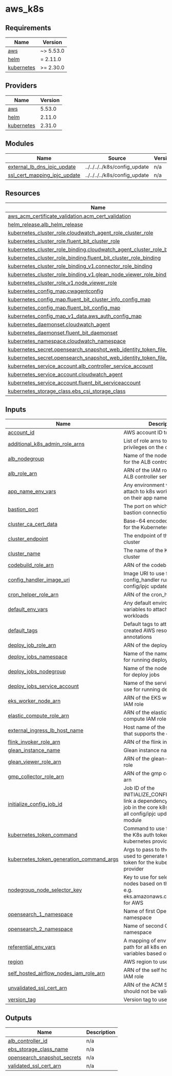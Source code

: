 # aws_k8s

<!-- BEGINNING OF PRE-COMMIT-TERRAFORM DOCS HOOK -->
## Requirements

| Name | Version |
|------|---------|
| <a name="requirement_aws"></a> [aws](#requirement\_aws) | ~> 5.53.0 |
| <a name="requirement_helm"></a> [helm](#requirement\_helm) | = 2.11.0 |
| <a name="requirement_kubernetes"></a> [kubernetes](#requirement\_kubernetes) | >= 2.30.0 |

## Providers

| Name | Version |
|------|---------|
| <a name="provider_aws"></a> [aws](#provider\_aws) | 5.53.0 |
| <a name="provider_helm"></a> [helm](#provider\_helm) | 2.11.0 |
| <a name="provider_kubernetes"></a> [kubernetes](#provider\_kubernetes) | 2.31.0 |

## Modules

| Name | Source | Version |
|------|--------|---------|
| <a name="module_external_lb_dns_ipjc_update"></a> [external\_lb\_dns\_ipjc\_update](#module\_external\_lb\_dns\_ipjc\_update) | ../../../../k8s/config_update | n/a |
| <a name="module_ssl_cert_mapping_ipjc_update"></a> [ssl\_cert\_mapping\_ipjc\_update](#module\_ssl\_cert\_mapping\_ipjc\_update) | ../../../../k8s/config_update | n/a |

## Resources

| Name | Type |
|------|------|
| [aws_acm_certificate_validation.acm_cert_validation](https://registry.terraform.io/providers/hashicorp/aws/latest/docs/resources/acm_certificate_validation) | resource |
| [helm_release.alb_helm_release](https://registry.terraform.io/providers/hashicorp/helm/2.11.0/docs/resources/release) | resource |
| [kubernetes_cluster_role.cloudwatch_agent_role_cluster_role](https://registry.terraform.io/providers/hashicorp/kubernetes/latest/docs/resources/cluster_role) | resource |
| [kubernetes_cluster_role.fluent_bit_cluster_role](https://registry.terraform.io/providers/hashicorp/kubernetes/latest/docs/resources/cluster_role) | resource |
| [kubernetes_cluster_role_binding.cloudwatch_agent_cluster_role_binding](https://registry.terraform.io/providers/hashicorp/kubernetes/latest/docs/resources/cluster_role_binding) | resource |
| [kubernetes_cluster_role_binding.fluent_bit_cluster_role_binding](https://registry.terraform.io/providers/hashicorp/kubernetes/latest/docs/resources/cluster_role_binding) | resource |
| [kubernetes_cluster_role_binding_v1.connector_role_binding](https://registry.terraform.io/providers/hashicorp/kubernetes/latest/docs/resources/cluster_role_binding_v1) | resource |
| [kubernetes_cluster_role_binding_v1.glean_node_viewer_role_binding](https://registry.terraform.io/providers/hashicorp/kubernetes/latest/docs/resources/cluster_role_binding_v1) | resource |
| [kubernetes_cluster_role_v1.node_viewer_role](https://registry.terraform.io/providers/hashicorp/kubernetes/latest/docs/resources/cluster_role_v1) | resource |
| [kubernetes_config_map.cwagentconfig](https://registry.terraform.io/providers/hashicorp/kubernetes/latest/docs/resources/config_map) | resource |
| [kubernetes_config_map.fluent_bit_cluster_info_config_map](https://registry.terraform.io/providers/hashicorp/kubernetes/latest/docs/resources/config_map) | resource |
| [kubernetes_config_map.fluent_bit_config_map](https://registry.terraform.io/providers/hashicorp/kubernetes/latest/docs/resources/config_map) | resource |
| [kubernetes_config_map_v1_data.aws_auth_config_map](https://registry.terraform.io/providers/hashicorp/kubernetes/latest/docs/resources/config_map_v1_data) | resource |
| [kubernetes_daemonset.cloudwatch_agent](https://registry.terraform.io/providers/hashicorp/kubernetes/latest/docs/resources/daemonset) | resource |
| [kubernetes_daemonset.fluent_bit_daemonset](https://registry.terraform.io/providers/hashicorp/kubernetes/latest/docs/resources/daemonset) | resource |
| [kubernetes_namespace.cloudwatch_namespace](https://registry.terraform.io/providers/hashicorp/kubernetes/latest/docs/resources/namespace) | resource |
| [kubernetes_secret.opensearch_snapshot_web_identity_token_file_secret_1](https://registry.terraform.io/providers/hashicorp/kubernetes/latest/docs/resources/secret) | resource |
| [kubernetes_secret.opensearch_snapshot_web_identity_token_file_secret_2](https://registry.terraform.io/providers/hashicorp/kubernetes/latest/docs/resources/secret) | resource |
| [kubernetes_service_account.alb_controller_service_account](https://registry.terraform.io/providers/hashicorp/kubernetes/latest/docs/resources/service_account) | resource |
| [kubernetes_service_account.cloudwatch_agent](https://registry.terraform.io/providers/hashicorp/kubernetes/latest/docs/resources/service_account) | resource |
| [kubernetes_service_account.fluent_bit_serviceaccount](https://registry.terraform.io/providers/hashicorp/kubernetes/latest/docs/resources/service_account) | resource |
| [kubernetes_storage_class.ebs_csi_storage_class](https://registry.terraform.io/providers/hashicorp/kubernetes/latest/docs/resources/storage_class) | resource |

## Inputs

| Name | Description | Type | Default | Required |
|------|-------------|------|---------|:--------:|
| <a name="input_account_id"></a> [account\_id](#input\_account\_id) | AWS account ID to use | `string` | n/a | yes |
| <a name="input_additional_k8s_admin_role_arns"></a> [additional\_k8s\_admin\_role\_arns](#input\_additional\_k8s\_admin\_role\_arns) | List of role arns to grant master privileges on the cluster | `list(string)` | `[]` | no |
| <a name="input_alb_nodegroup"></a> [alb\_nodegroup](#input\_alb\_nodegroup) | Name of the nodegroup to use for the ALB controller | `string` | n/a | yes |
| <a name="input_alb_role_arn"></a> [alb\_role\_arn](#input\_alb\_role\_arn) | ARN of the IAM role to attach to ALB controller service account | `string` | n/a | yes |
| <a name="input_app_name_env_vars"></a> [app\_name\_env\_vars](#input\_app\_name\_env\_vars) | Any environment variables to attach to k8s workloads based on their app names | `list(string)` | `[]` | no |
| <a name="input_bastion_port"></a> [bastion\_port](#input\_bastion\_port) | The port on which to open bastion connections | `string` | `null` | no |
| <a name="input_cluster_ca_cert_data"></a> [cluster\_ca\_cert\_data](#input\_cluster\_ca\_cert\_data) | Base-64 encoded CA cert data for the Kubernetes cluster | `string` | n/a | yes |
| <a name="input_cluster_endpoint"></a> [cluster\_endpoint](#input\_cluster\_endpoint) | The endpoint of the Kubernetes cluster | `string` | n/a | yes |
| <a name="input_cluster_name"></a> [cluster\_name](#input\_cluster\_name) | The name of the Kubernetes cluster | `string` | n/a | yes |
| <a name="input_codebuild_role_arn"></a> [codebuild\_role\_arn](#input\_codebuild\_role\_arn) | ARN of the codebuild IAM role | `string` | n/a | yes |
| <a name="input_config_handler_image_uri"></a> [config\_handler\_image\_uri](#input\_config\_handler\_image\_uri) | Image URI to use for the the config\_handler runs (for making config/ipjc updates) | `string` | n/a | yes |
| <a name="input_cron_helper_role_arn"></a> [cron\_helper\_role\_arn](#input\_cron\_helper\_role\_arn) | ARN of the cron\_helper IAM role | `string` | n/a | yes |
| <a name="input_default_env_vars"></a> [default\_env\_vars](#input\_default\_env\_vars) | Any default environment variables to attach to k8s workloads | `map(string)` | `{}` | no |
| <a name="input_default_tags"></a> [default\_tags](#input\_default\_tags) | Default tags to attach k8s-created AWS resources via annotations | `map(string)` | n/a | yes |
| <a name="input_deploy_job_role_arn"></a> [deploy\_job\_role\_arn](#input\_deploy\_job\_role\_arn) | ARN of the deploy job IAM role | `string` | n/a | yes |
| <a name="input_deploy_jobs_namespace"></a> [deploy\_jobs\_namespace](#input\_deploy\_jobs\_namespace) | Name of the namespace to use for running deploy jobs | `string` | n/a | yes |
| <a name="input_deploy_jobs_nodegroup"></a> [deploy\_jobs\_nodegroup](#input\_deploy\_jobs\_nodegroup) | Name of the nodegroup to use for deploy jobs | `string` | n/a | yes |
| <a name="input_deploy_jobs_service_account"></a> [deploy\_jobs\_service\_account](#input\_deploy\_jobs\_service\_account) | Name of the service account to use for running deploy jobs | `string` | n/a | yes |
| <a name="input_eks_worker_node_arn"></a> [eks\_worker\_node\_arn](#input\_eks\_worker\_node\_arn) | ARN of the EKS worker node IAM role | `string` | n/a | yes |
| <a name="input_elastic_compute_role_arn"></a> [elastic\_compute\_role\_arn](#input\_elastic\_compute\_role\_arn) | ARN of the elastic (opensearch) compute IAM role | `string` | n/a | yes |
| <a name="input_external_ingress_lb_host_name"></a> [external\_ingress\_lb\_host\_name](#input\_external\_ingress\_lb\_host\_name) | Host name of the k8s ingress that supports the external ALB | `string` | n/a | yes |
| <a name="input_flink_invoker_role_arn"></a> [flink\_invoker\_role\_arn](#input\_flink\_invoker\_role\_arn) | ARN of the flink invoker IAM role | `string` | n/a | yes |
| <a name="input_glean_instance_name"></a> [glean\_instance\_name](#input\_glean\_instance\_name) | Glean instance name | `string` | n/a | yes |
| <a name="input_glean_viewer_role_arn"></a> [glean\_viewer\_role\_arn](#input\_glean\_viewer\_role\_arn) | ARN of the glean-viewer IAM role | `string` | n/a | yes |
| <a name="input_gmp_collector_role_arn"></a> [gmp\_collector\_role\_arn](#input\_gmp\_collector\_role\_arn) | ARN of the gmp collector role arn | `string` | n/a | yes |
| <a name="input_initialize_config_job_id"></a> [initialize\_config\_job\_id](#input\_initialize\_config\_job\_id) | Job ID of the INITIALIZE\_CONFIG job, used to link a dependency between that job in the core k8s module and all config/ipjc updates in this module | `string` | n/a | yes |
| <a name="input_kubernetes_token_command"></a> [kubernetes\_token\_command](#input\_kubernetes\_token\_command) | Command to use for generating the K8s auth token for the kubernetes provider | `string` | n/a | yes |
| <a name="input_kubernetes_token_generation_command_args"></a> [kubernetes\_token\_generation\_command\_args](#input\_kubernetes\_token\_generation\_command\_args) | Args to pass to the command used to generate the K8s auth token for the kubernetes provider | `list(string)` | n/a | yes |
| <a name="input_nodegroup_node_selector_key"></a> [nodegroup\_node\_selector\_key](#input\_nodegroup\_node\_selector\_key) | Key to use for selecting K8s nodes based on the nodegroup, e.g. eks.amazonaws.com/nodegroup for AWS | `string` | n/a | yes |
| <a name="input_opensearch_1_namespace"></a> [opensearch\_1\_namespace](#input\_opensearch\_1\_namespace) | Name of first Opensearch namespace | `string` | n/a | yes |
| <a name="input_opensearch_2_namespace"></a> [opensearch\_2\_namespace](#input\_opensearch\_2\_namespace) | Name of second Opensearch namespace | `string` | n/a | yes |
| <a name="input_referential_env_vars"></a> [referential\_env\_vars](#input\_referential\_env\_vars) | A mapping of env var -> spec path for all k8s environment variables based on pod specs | `map(string)` | `{}` | no |
| <a name="input_region"></a> [region](#input\_region) | AWS region to use | `string` | n/a | yes |
| <a name="input_self_hosted_airflow_nodes_iam_role_arn"></a> [self\_hosted\_airflow\_nodes\_iam\_role\_arn](#input\_self\_hosted\_airflow\_nodes\_iam\_role\_arn) | ARN of the self hosted airflow IAM role | `string` | n/a | yes |
| <a name="input_unvalidated_ssl_cert_arn"></a> [unvalidated\_ssl\_cert\_arn](#input\_unvalidated\_ssl\_cert\_arn) | ARN of the ACM SSL cert, should not be validated yet | `string` | n/a | yes |
| <a name="input_version_tag"></a> [version\_tag](#input\_version\_tag) | Version tag to use | `string` | n/a | yes |

## Outputs

| Name | Description |
|------|-------------|
| <a name="output_alb_controller_id"></a> [alb\_controller\_id](#output\_alb\_controller\_id) | n/a |
| <a name="output_ebs_storage_class_name"></a> [ebs\_storage\_class\_name](#output\_ebs\_storage\_class\_name) | n/a |
| <a name="output_opensearch_snapshot_secrets"></a> [opensearch\_snapshot\_secrets](#output\_opensearch\_snapshot\_secrets) | n/a |
| <a name="output_validated_ssl_cert_arn"></a> [validated\_ssl\_cert\_arn](#output\_validated\_ssl\_cert\_arn) | n/a |
<!-- END OF PRE-COMMIT-TERRAFORM DOCS HOOK -->
